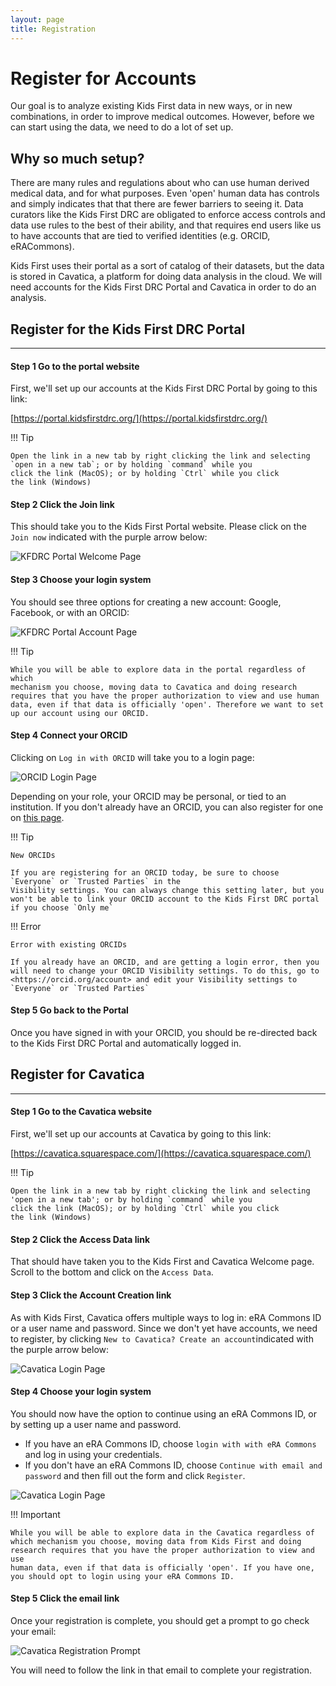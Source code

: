 ```yaml
---
layout: page
title: Registration
---
```

Register for Accounts
=====================

Our goal is to analyze existing Kids First data in new ways,
or in new combinations, in order to improve medical outcomes. However,
before we can start using the data, we need to do a lot of set up.

Why so much setup?
------------------

There are many rules and regulations about who can
use human derived medical data, and for what purposes. Even
'open' human data has controls and simply indicates that that there are fewer barriers to seeing it. Data curators like
the Kids First DRC are obligated to enforce access controls and data use
rules to the best of their ability, and that requires end users like us
to have accounts that are tied to verified identities (e.g. ORCID, eRACommons).

Kids First uses their portal as a sort of catalog of their datasets, but
the data is stored in Cavatica, a platform for doing data analysis in the
cloud. We will need accounts for the Kids First
DRC Portal and Cavatica in order to do an analysis.


<!--Kids
First DRC maintains Whole Genome Sequences (WGS) and/or RNAseq data for
over 12,000 individuals. One type of file that stores genomic data like
this is called a bam file: a 	**B**inary sequence
**A**lignment **M**ap format file. We'll talk more
about file types later, but what is important here is that a bam file is
the smallest way to store alignment data.

A bam file for RNAseq from one
individual typically ranges from 15 to 30 *gigabytes*, while a WGS bam
file for one individual can be as many as 350GB. This does not include
all of the files that go with each bam file in order to make them
useable for analysis. As of early 2020, the Kids First overall dataset
is 1.31 *petabytes*. Since there is so much data, it needs to live in a
huge, dedicated compute space, and running an analysis generally
requires much more memory and storage than is available on an office
computer.
-->


## Register for the Kids First DRC Portal
--------------------------------------

#### Step 1 Go to the portal website

First, we'll set up our accounts at the Kids First DRC Portal by going
to this link:

[https://portal.kidsfirstdrc.org/](https://portal.kidsfirstdrc.org/)

!!! Tip

    Open the link in a new tab by right clicking the link and selecting
    `open in a new tab`; or by holding `command` while you
    click the link (MacOS); or by holding `Ctrl` while you click
    the link (Windows)


#### Step 2 Click the Join link

This should take you to the Kids First Portal website. Please click on
the `Join now` indicated with the purple arrow below:

![KFDRC Portal Welcome Page](../../images/KidsFirstPortal_1.png "KFDRC Portal Welcome Page")

#### Step 3 Choose your login system

You should see three options for creating a new account: Google,
Facebook, or with an ORCID:

![KFDRC Portal Account Page](../../images/KidsFirstPortal_2.png "KFDRC Portal Account Page")

!!! Tip

    While you will be able to explore data in the portal regardless of which
    mechanism you choose, moving data to Cavatica and doing research
    requires that you have the proper authorization to view and use human
    data, even if that data is officially 'open'. Therefore we want to set
    up our account using our ORCID.


#### Step 4 Connect your ORCID

Clicking on `Log in with ORCID` will take you to a login
page:

![ORCID Login Page](../../images/KidsFirstPortal_3.png "ORCID Login Page")

Depending on your role, your ORCID may be personal, or tied to an
institution. If you don't already have an ORCID, you can also register
for one on [this page](https://orcid.org/register).

!!! Tip

    New ORCIDs

    If you are registering for an ORCID today, be sure to choose
    `Everyone` or `Trusted Parties` in the
    Visibility settings. You can always change this setting later, but you
    won't be able to link your ORCID account to the Kids First DRC portal
    if you choose `Only me`

!!! Error

    Error with existing ORCIDs

    If you already have an ORCID, and are getting a login error, then you
    will need to change your ORCID Visibility settings. To do this, go to
    <https://orcid.org/account> and edit your Visibility settings to
    `Everyone` or `Trusted Parties`


#### Step 5 Go back to the Portal

Once you have signed in with your ORCID, you should be re-directed back
to the Kids First DRC Portal and automatically logged in.

## Register for Cavatica
------------------------

#### Step 1 Go to the Cavatica website

First, we'll set up our accounts at Cavatica by going to this link:

[https://cavatica.squarespace.com/](https://cavatica.squarespace.com/)

!!! Tip

    Open the link in a new tab by right clicking the link and selecting
    'open in a new tab'; or by holding `command` while you
    click the link (MacOS); or by holding `Ctrl` while you click
    the link (Windows)


#### Step 2 Click the Access Data link

That should have taken you to the Kids First and Cavatica Welcome page.
Scroll to the bottom and click on the `Access Data`.

#### Step 3 Click the Account Creation link

As with Kids First, Cavatica offers multiple ways to log in: eRA Commons
ID or a user name and password. Since we don't yet have accounts, we
need to register, by clicking `New to Cavatica? Create an
account`indicated with the purple arrow below:

![Cavatica Login Page](../../images/Cavatica_1.png "Cavatica Login Page")

#### Step 4 Choose your login system

You should now have the option to continue using an eRA Commons ID, or
by setting up a user name and password.

-   If you have an eRA Commons ID, choose `login with with eRA
    Commons` and log in using your credentials.
-   If you don't have an eRA Commons ID, choose `Continue with email
    and password` and then fill out the form and click
    `Register`.

![Cavatica Login Page](../../images/Cavatica_2.png "Cavatica Login Page")

!!! Important

    While you will be able to explore data in the Cavatica regardless of
    which mechanism you choose, moving data from Kids First and doing
    research requires that you have the proper authorization to view and use
    human data, even if that data is officially 'open'. If you have one,
    you should opt to login using your eRA Commons ID.


#### Step 5 Click the email link

Once your registration is complete, you should get a prompt to go check
your email:

![Cavatica Registration Prompt](../../images/Cavatica_3.png "Cavatica Registration Prompt")

You will need to follow the link in that email to complete your
registration.
